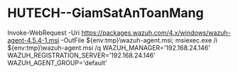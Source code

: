 # HUTECH--GiamSatAnToanMang


Invoke-WebRequest -Uri https://packages.wazuh.com/4.x/windows/wazuh-agent-4.5.4-1.msi -OutFile ${env:tmp}\wazuh-agent.msi; msiexec.exe /i ${env:tmp}\wazuh-agent.msi /q WAZUH_MANAGER='192.168.24.146' WAZUH_REGISTRATION_SERVER='192.168.24.146' WAZUH_AGENT_GROUP='default' 

